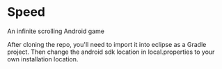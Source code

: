 # Speed
An infinite scrolling Android game

After cloning the repo, you'll need to import it into eclipse as a Gradle project.
Then change the android sdk location in local.properties to your own installation location.
